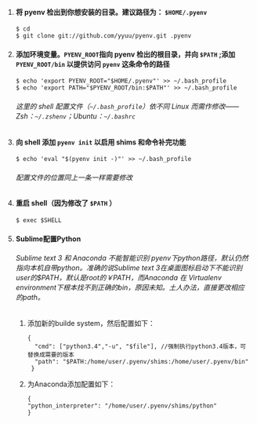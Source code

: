 1. ####  将 pyenv 检出到你想安装的目录。建议路径为： `$HOME/.pyenv` 

   ```
   $ cd
   $ git clone git://github.com/yyuu/pyenv.git .pyenv
   ```

2. #### 添加环境变量。`PYENV_ROOT`指向 pyenv 检出的根目录，并向 `$PATH` ;添加 `PYENV_ROOT/bin` 以提供访问 `pyenv` 这条命令的路径

   ```
   $ echo 'export PYENV_ROOT="$HOME/.pyenv"' >> ~/.bash_profile
   $ echo 'export PATH="$PYENV_ROOT/bin:$PATH"' >> ~/.bash_profile
   ```
   ###### 这里的 shell 配置文件（`~/.bash_profile`）依不同 Linux 而需作修改——Zsh：`~/.zshenv`；Ubuntu：`~/.bashrc`

3. #### 向 shell 添加 `pyenv init` 以启用 shims 和命令补完功能

   ```
   $ echo 'eval "$(pyenv init -)"' >> ~/.bash_profile
   ```
   ###### 配置文件的位置同上一条一样需要修改

4. #### 重启 shell（因为修改了 `$PATH` ）

   ```
   $ exec $SHELL
   ```

5. #### Sublime配置Python

   ###### Sublime text 3 和 Anaconda 不能智能识别 pyenv下python路径，默认仍然指向本机自带python。准确的说Sublime text 3在桌面图标启动下不能识别user的$PATH，默认是root的￥PATH，而Anaconda 在 Virtualenv environment下根本找不到正确的bin，原因未知。土人办法，直接更改相应的path。

   1. 添加新的builde system，然后配置如下：

      ```
      { 
        "cmd": ["python3.4","-u", "$file"], //强制执行python3.4版本，可替换成需要的版本
        "path": "$PATH:/home/user/.pyenv/shims:/home/user/.pyenv/bin"
       }
      ```

   2. 为Anaconda添加配置如下：

      ```
      {
      "python_interpreter": "/home/user/.pyenv/shims/python"
      }
      ```

      ​

